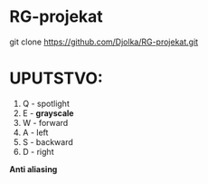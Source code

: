 # RG-projekat

git clone https://github.com/Djolka/RG-projekat.git


# UPUTSTVO:

1. Q - spotlight
2. E - **grayscale**
3. W - forward
4. A - left
5. S - backward
6. D - right

**Anti aliasing**
